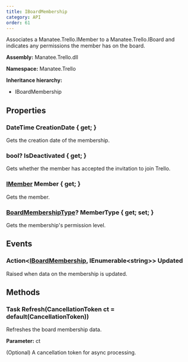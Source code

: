 ```yaml
---
title: IBoardMembership
category: API
order: 61
---
```


Associates a Manatee.Trello.IMember to a Manatee.Trello.IBoard and indicates any permissions the member has on the board.

**Assembly:** Manatee.Trello.dll

**Namespace:** Manatee.Trello

**Inheritance hierarchy:**

- IBoardMembership

## Properties

### DateTime CreationDate { get; }

Gets the creation date of the membership.

### bool? IsDeactivated { get; }

Gets whether the member has accepted the invitation to join Trello.

### [IMember](../IMember#imember) Member { get; }

Gets the member.

### [BoardMembershipType](../BoardMembershipType#boardmembershiptype)? MemberType { get; set; }

Gets the membership&#39;s permission level.

## Events

### Action&lt;[IBoardMembership](../IBoardMembership#iboardmembership), IEnumerable&lt;string&gt;&gt; Updated

Raised when data on the membership is updated.

## Methods

### Task Refresh(CancellationToken ct = default(CancellationToken))

Refreshes the board membership data.

**Parameter:** ct

(Optional) A cancellation token for async processing.

